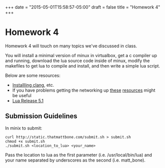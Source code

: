 +++
date = "2015-05-01T15:58:57-05:00"
draft = false
title = "Homework 4"
+++

# Homework 4
Homework 4 will touch on many topics we've discussed in class.

You will install a minimal version of minux in virtualbox, get a c compiler up and running, download the lua source code inside of minux, modify the makefiles to get lua to compile and install, and then write a simple lua script.

Below are some resources:

* [Installling clang](http://wiki.minix3.org/doku.php?id=usersguide:installingbinarypackages), etc.
* If you have problems getting the networking up [these](http://wiki.minix3.org/doku.php?id=usersguide:runningonvirtualbox) [resources](https://www.virtualbox.org/manual/ch09.html#nat-adv-dns) might be useful
* [Lua Release 5.1](http://www.lua.org/ftp/lua-5.1.5.tar.gz)

## Submission Guidelines

In minix to submit:

```
curl http://static.thatmattbone.com/submit.sh > submit.sh
chmod +x submit.sh
./submit.sh <location_to_lua> <your_name>
```

Pass the location to lua as the first parameter (i.e. /usr/local/bin/lua) and your name separated by underscores as the second (i.e. matt_bone).

